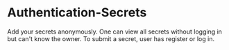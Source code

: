 # Authentication-Secrets

  Add your secrets anonymously. One can view all secrets without logging in but can't know the owner. To submit a secret, user has register or log in.
